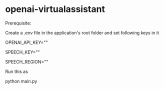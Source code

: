 # openai-virtualassistant

Prerequisite: 

Create a .env file in the application's root folder and set following keys in it

OPENAI_API_KEY="<Get this API key from OpenAI>"

SPEECH_KEY="<Get this Key from Azure Cognitive Services Speech API Key>"

SPEECH_REGION="<Region of Azure Cognitive Services Speech API>"


Run this as 

python main.py
